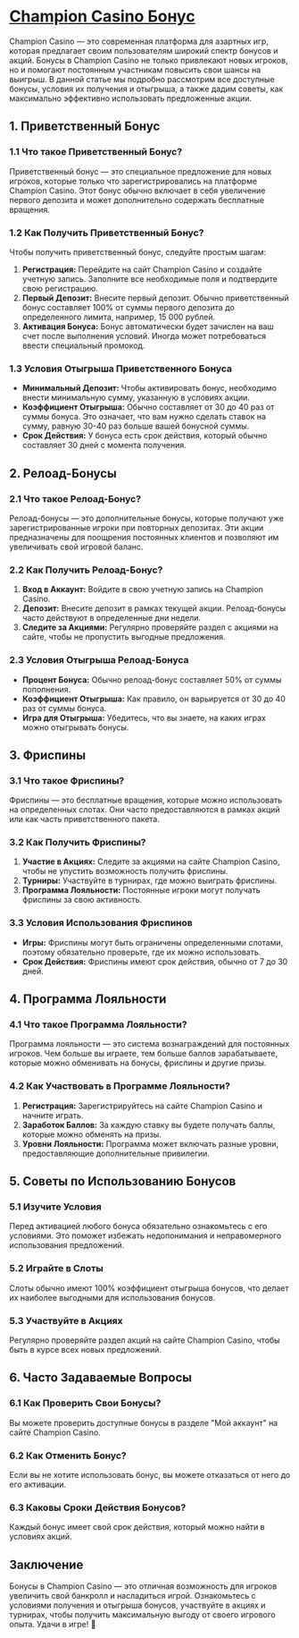 # [Champion Casino Бонус](https://temon-gter.cfd/go/9n8?p56190p303844p3509t17502)

Champion Casino — это современная платформа для азартных игр, которая предлагает своим пользователям широкий спектр бонусов и акций. Бонусы в Champion Casino не только привлекают новых игроков, но и помогают постоянным участникам повысить свои шансы на выигрыш. В данной статье мы подробно рассмотрим все доступные бонусы, условия их получения и отыгрыша, а также дадим советы, как максимально эффективно использовать предложенные акции.

## 1. Приветственный Бонус

### 1.1 Что такое Приветственный Бонус?

Приветственный бонус — это специальное предложение для новых игроков, которые только что зарегистрировались на платформе Champion Casino. Этот бонус обычно включает в себя увеличение первого депозита и может дополнительно содержать бесплатные вращения.

### 1.2 Как Получить Приветственный Бонус?

Чтобы получить приветственный бонус, следуйте простым шагам:

1. **Регистрация:** Перейдите на сайт Champion Casino и создайте учетную запись. Заполните все необходимые поля и подтвердите свою регистрацию.
2. **Первый Депозит:** Внесите первый депозит. Обычно приветственный бонус составляет 100% от суммы первого депозита до определенного лимита, например, 15 000 рублей.
3. **Активация Бонуса:** Бонус автоматически будет зачислен на ваш счет после выполнения условий. Иногда может потребоваться ввести специальный промокод.

### 1.3 Условия Отыгрыша Приветственного Бонуса

* **Минимальный Депозит:** Чтобы активировать бонус, необходимо внести минимальную сумму, указанную в условиях акции.
* **Коэффициент Отыгрыша:** Обычно составляет от 30 до 40 раз от суммы бонуса. Это означает, что вам нужно сделать ставок на сумму, равную 30-40 раз больше вашей бонусной суммы.
* **Срок Действия:** У бонуса есть срок действия, который обычно составляет 30 дней с момента получения.

## 2. Релоад-Бонусы

### 2.1 Что такое Релоад-Бонус?

Релоад-бонусы — это дополнительные бонусы, которые получают уже зарегистрированные игроки при повторных депозитах. Эти акции предназначены для поощрения постоянных клиентов и позволяют им увеличивать свой игровой баланс.

### 2.2 Как Получить Релоад-Бонус?

1. **Вход в Аккаунт:** Войдите в свою учетную запись на Champion Casino.
2. **Депозит:** Внесите депозит в рамках текущей акции. Релоад-бонусы часто действуют в определенные дни недели.
3. **Следите за Акциями:** Регулярно проверяйте раздел с акциями на сайте, чтобы не пропустить выгодные предложения.

### 2.3 Условия Отыгрыша Релоад-Бонуса

* **Процент Бонуса:** Обычно релоад-бонус составляет 50% от суммы пополнения.
* **Коэффициент Отыгрыша:** Как правило, он варьируется от 30 до 40 раз от суммы бонуса.
* **Игра для Отыгрыша:** Убедитесь, что вы знаете, на каких играх можно отыгрывать бонусы.

## 3. Фриспины

### 3.1 Что такое Фриспины?

Фриспины — это бесплатные вращения, которые можно использовать на определенных слотах. Они часто предоставляются в рамках акций или как часть приветственного пакета.

### 3.2 Как Получить Фриспины?

1. **Участие в Акциях:** Следите за акциями на сайте Champion Casino, чтобы не упустить возможность получить фриспины.
2. **Турниры:** Участвуйте в турнирах, где можно выиграть фриспины.
3. **Программа Лояльности:** Постоянные игроки могут получать фриспины за свою активность.

### 3.3 Условия Использования Фриспинов

* **Игры:** Фриспины могут быть ограничены определенными слотами, поэтому обязательно проверьте, где их можно использовать.
* **Срок Действия:** Фриспины имеют срок действия, обычно от 7 до 30 дней.

## 4. Программа Лояльности

### 4.1 Что такое Программа Лояльности?

Программа лояльности — это система вознаграждений для постоянных игроков. Чем больше вы играете, тем больше баллов зарабатываете, которые можно обменивать на бонусы, фриспины и другие призы.

### 4.2 Как Участвовать в Программе Лояльности?

1. **Регистрация:** Зарегистрируйтесь на сайте Champion Casino и начните играть.
2. **Заработок Баллов:** За каждую ставку вы будете получать баллы, которые можно обменять на призы.
3. **Уровни Лояльности:** Программа может включать разные уровни, предоставляющие дополнительные привилегии.

## 5. Советы по Использованию Бонусов

### 5.1 Изучите Условия

Перед активацией любого бонуса обязательно ознакомьтесь с его условиями. Это поможет избежать недопонимания и неправомерного использования предложений.

### 5.2 Играйте в Слоты

Слоты обычно имеют 100% коэффициент отыгрыша бонусов, что делает их наиболее выгодными для использования бонусов.

### 5.3 Участвуйте в Акциях

Регулярно проверяйте раздел акций на сайте Champion Casino, чтобы быть в курсе всех новых предложений.

## 6. Часто Задаваемые Вопросы

### 6.1 Как Проверить Свои Бонусы?

Вы можете проверить доступные бонусы в разделе "Мой аккаунт" на сайте Champion Casino.

### 6.2 Как Отменить Бонус?

Если вы не хотите использовать бонус, вы можете отказаться от него до его активации.

### 6.3 Каковы Сроки Действия Бонусов?

Каждый бонус имеет свой срок действия, который можно найти в условиях акций.

## Заключение

Бонусы в Champion Casino — это отличная возможность для игроков увеличить свой банкролл и насладиться игрой. Ознакомьтесь с условиями получения и отыгрыша бонусов, участвуйте в акциях и турнирах, чтобы получить максимальную выгоду от своего игрового опыта. Удачи в игре! 🎊
